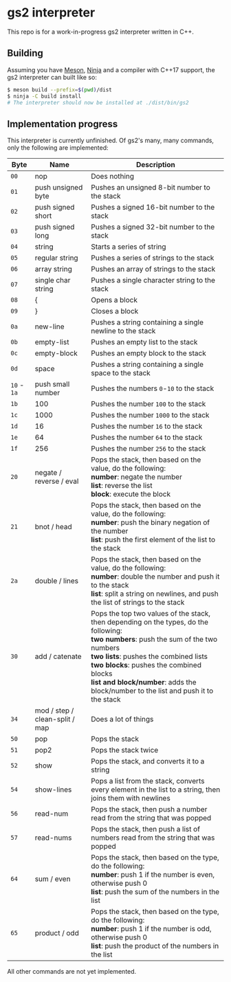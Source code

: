 # gs2 interpreter

This repo is for a work-in-progress gs2 interpreter written in C++.

## Building

Assuming you have [Meson](https://mesonbuild.com/), [Ninja](https://ninja-build.org/) and a compiler with C++17 support, the gs2 interpreter can built like so:

```sh
$ meson build --prefix=$(pwd)/dist
$ ninja -C build install
# The interpreter should now be installed at ./dist/bin/gs2
```

## Implementation progress

This interpreter is currently unfinished. Of gs2's many, many commands, only the following are implemented:

| Byte | Name | Description |
|--------|--------------------|-------------------------|
| `00` | nop | Does nothing |
| `01` | push unsigned byte | Pushes an unsigned 8-bit number to the stack |
| `02` | push signed short | Pushes a signed 16-bit number to the stack |
| `03` | push signed long | Pushes a signed 32-bit number to the stack |
| `04` | string | Starts a series of string |
| `05` | regular string | Pushes a series of strings to the stack |
| `06` | array string | Pushes an array of strings to the stack |
| `07` | single char string | Pushes a single character string to the stack |
| `08` | { | Opens a block |
| `09` | } | Closes a block |
| `0a` | new-line | Pushes a string containing a single newline to the stack |
| `0b` | empty-list | Pushes an empty list to the stack |
| `0c` | empty-block | Pushes an empty block to the stack |
| `0d` | space | Pushes a string containing a single space to the stack |
| `10` - `1a` | push small number | Pushes the numbers `0`-`10` to the stack |
| `1b` | 100 | Pushes the number `100` to the stack |
| `1c` | 1000 | Pushes the number `1000` to the stack |
| `1d` | 16 | Pushes the number `16` to the stack |
| `1e` | 64 | Pushes the number `64` to the stack |
| `1f` | 256 | Pushes the number `256` to the stack |
| `20` | negate / reverse / eval | Pops the stack, then based on the value, do the following:<br/>**number**: negate the number<br/>**list**: reverse the list<br/>**block**: execute the block |
| `21` | bnot / head | Pops the stack, then based on the value, do the following:<br/>**number**: push the binary negation of the number<br/>**list**: push the first element of the list to the stack |
| `2a` | double / lines | Pops the stack, then based on the value, do the following:<br/>**number**: double the number and push it to the stack<br/>**list**: split a string on newlines, and push the list of strings to the stack |
| `30` | add / catenate | Pops the top two values of the stack, then depending on the types, do the following:<br/> **two numbers**: push the sum of the two numbers<br/> **two lists**: pushes the combined lists<br/>**two blocks**: pushes the combined blocks<br/>**list and block/number**: adds the block/number to the list and push it to the stack |
| `34` | mod / step / clean-split / map | Does a lot of things |
| `50` | pop | Pops the stack |
| `51` | pop2 | Pops the stack twice |
| `52` | show | Pops the stack, and converts it to a string |
| `54` | show-lines | Pops a list from the stack, converts every element in the list to a string, then joins them with newlines |
| `56` | read-num | Pops the stack, then push a number read from the string that was popped |
| `57` | read-nums | Pops the stack, then push a list of numbers read from the string that was popped |
| `64` | sum / even | Pops the stack, then based on the type, do the following:<br/>**number**: push 1 if the number is even, otherwise push 0<br/>**list**: push the sum of the numbers in the list |
| `65` | product / odd | Pops the stack, then based on the type, do the following:<br/>**number**: push 1 if the number is odd, otherwise push 0<br/>**list**: push the product of the numbers in the list |

All other commands are not yet implemented.

